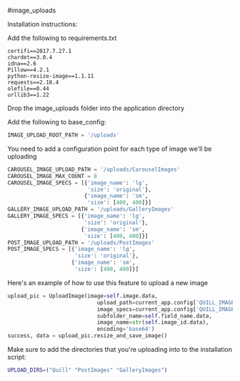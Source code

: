 #image_uploads

Installation instructions:

Add the following to requirements.txt
```
certifi==2017.7.27.1
chardet==3.0.4
idna==2.6
Pillow==4.2.1
python-resize-image==1.1.11
requests==2.18.4
olefile==0.44
urllib3==1.22
```

Drop the image_uploads folder into the application directory

Add the following to base_config:
```python
IMAGE_UPLOAD_ROOT_PATH = '/uploads'
```

You need to add a configuration point for each type of image we'll be uploading
```python
CAROUSEL_IMAGE_UPLOAD_PATH = '/uploads/CarouselImages'
CAROUSEL_IMAGE_MAX_COUNT = 8
CAROUSEL_IMAGE_SPECS = [{'image_name': 'lg',
                         'size': 'original'},
                        {'image_name': 'sm',
                         'size': [400, 400]}]
GALLERY_IMAGE_UPLOAD_PATH = '/uploads/GalleryImages'
GALLERY_IMAGE_SPECS = [{'image_name': 'lg',
                        'size': 'original'},
                       {'image_name': 'sm',
                        'size': [400, 400]}]
POST_IMAGE_UPLOAD_PATH = '/uploads/PostImages'
POST_IMAGE_SPECS = [{'image_name': 'lg',
                     'size': 'original'},
                    {'image_name': 'sm',
                     'size': [400, 400]}]
```

Here's an example of how to use this feature to upload a new image
```python
upload_pic = UploadImage(image=self.image.data,
                            upload_path=current_app.config['QUILL_IMAGE_UPLOAD_PATH'],
                            image_specs=current_app.config['QUILL_IMAGE_SPECS'],
                            subfolder_name=self.field_name.data,
                            image_name=str(self.image_id.data),
                            encoding='base64')
success, data = upload_pic.resize_and_save_image()
```

Make sure to add the directories that you're uploading into to the installation script:
```bash
UPLOAD_DIRS=("Quill" "PostImages" "GalleryImages")
```